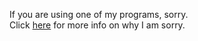 If you are using one of my programs, sorry.<br>
Click <a href="">here</a> for more info on why I am sorry.